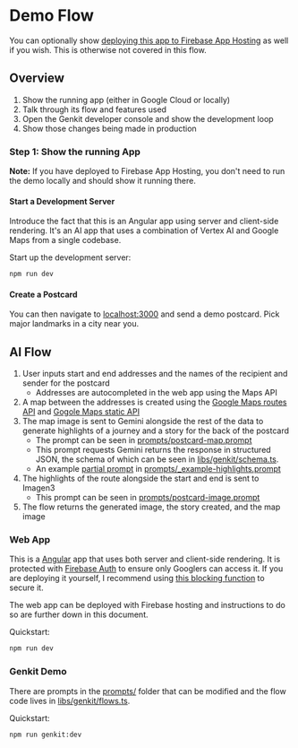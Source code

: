 # Demo Flow

You can optionally show [deploying this app to Firebase App Hosting](deploy.md) as well if you wish. This is otherwise not covered in this flow.

## Overview

1. Show the running app (either in Google Cloud or locally)
2. Talk through its flow and features used
3. Open the Genkit developer console and show the development loop
4. Show those changes being made in production

### Step 1: Show the running App

**Note:** If you have deployed to Firebase App Hosting, you don't need to run the demo locally and should show it running there.

#### Start a Development Server

Introduce the fact that this is an Angular app using server and client-side rendering. It's an AI app that uses a combination of Vertex AI and Google Maps from a single codebase.

Start up the development server:

```sh
npm run dev
```

#### Create a Postcard

You can then navigate to [localhost:3000](http://localhost:3000) and send a demo postcard. Pick major landmarks in a city near you.

## AI Flow

1. User inputs start and end addresses and the names of the recipient and sender for the postcard
   * Addresses are autocompleted in the web app using the Maps API
2. A map between the addresses is created using the [Google Maps routes API](https://developers.google.com/maps/documentation/routes) and [Gogole Maps static API](https://developers.google.com/maps/documentation/maps-static/overview)
3. The map image is sent to Gemini alongside the rest of the data to generate highlights of a journey and a story for the back of the postcard
   * The prompt can be seen in [prompts/postcard-map.prompt](prompts/postcard-map.prompt)
   * This prompt requests Gemini returns the response in structured JSON, the schema of which can be seen in [libs/genkit/schema.ts](libs/genkit/schema.ts).
   * An example [partial prompt](https://firebase.google.com/docs/genkit/dotprompt#partials) in [prompts/_example-highlights.prompt](prompts/_example-highlights.prompt)
4. The highlights of the route alongside the start and end is sent to Imagen3
   * This prompt can be seen in [prompts/postcard-image.prompt](prompts/postcard-image.prompt)
5. The flow returns the generated image, the story created, and the map image

### Web App

This is a [Angular](https://angular.dev/) app that uses both server and client-side rendering. It is protected with [Firebase Auth](https://firebase.google.com/docs/auth) to ensure only Googlers can access it. If you are deploying it yourself, I recommend using [this blocking function](https://gitlab.com/google-cloud-ce/googlers/mattsday/auth-blocking) to secure it.

The web app can be deployed with Firebase hosting and instructions to do so are further down in this document.

Quickstart:

```sh
npm run dev
```

### Genkit Demo

There are prompts in the [prompts/](prompts/) folder that can be modified and the flow code lives in [libs/genkit/flows.ts](libs/genkit/flows.ts).

Quickstart:

```sh
npm run genkit:dev
```
